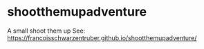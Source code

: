 # shootthemupadventure
A small shoot them up
See: https://francoisschwarzentruber.github.io/shootthemupadventure/
